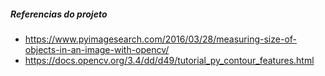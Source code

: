 ##### Referencias do projeto
* https://www.pyimagesearch.com/2016/03/28/measuring-size-of-objects-in-an-image-with-opencv/
* https://docs.opencv.org/3.4/dd/d49/tutorial_py_contour_features.html
